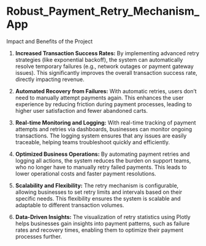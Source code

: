 # Robust_Payment_Retry_Mechanism_App

Impact and Benefits of the Project

1. **Increased Transaction Success Rates:** By implementing advanced retry strategies (like exponential backoff), the system can automatically resolve temporary failures (e.g., network outages or payment gateway issues). This significantly improves the overall transaction success rate, directly impacting revenue.

2. **Automated Recovery from Failures:** With automatic retries, users don’t need to manually attempt payments again. This enhances the user experience by reducing friction during payment processes, leading to higher user satisfaction and fewer abandoned carts.

3. **Real-time Monitoring and Logging:** With real-time tracking of payment attempts and retries via dashboards, businesses can monitor ongoing transactions. The logging system ensures that any issues are easily traceable, helping teams troubleshoot quickly and efficiently.

4. **Optimized Business Operations:** By automating payment retries and logging all actions, the system reduces the burden on support teams, who no longer have to manually retry failed payments. This leads to lower operational costs and faster payment resolutions.

5. **Scalability and Flexibility:** The retry mechanism is configurable, allowing businesses to set retry limits and intervals based on their specific needs. This flexibility ensures the system is scalable and adaptable to different transaction volumes.

6. **Data-Driven Insights:** The visualization of retry statistics using Plotly helps businesses gain insights into payment patterns, such as failure rates and recovery times, enabling them to optimize their payment processes further.

